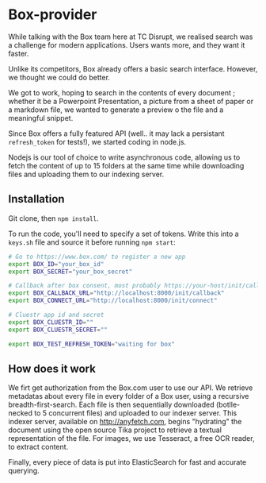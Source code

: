 Box-provider
============

While talking with the Box team here at TC Disrupt, we realised search was a challenge for modern applications.
Users wants more, and they want it faster.

Unlike its competitors, Box already offers a basic search interface. However, we thought we could do better.

We got to work, hoping to search in the contents of every document ; whether it be a Powerpoint Presentation, a picture from a sheet of paper or a markdown file, we wanted to generate a preview o the file and a meaningful snippet.

Since Box offers a fully featured API (well.. it may lack a persistant `refresh_token` for tests!), we started coding in node.js.

Nodejs is our tool of choice to write asynchronous code, allowing us to fetch the content of up to 15 folders at the same time while downloading files and uploading them to our indexing server.

## Installation
Git clone, then `npm install`.

To run the code, you'll need to specify a set of tokens. Write this into a `keys.sh` file and source it before running `npm start`:

```sh
# Go to https://www.box.com/ to register a new app
export BOX_ID="your_box_id"
export BOX_SECRET="your_box_secret"

# Callback after box consent, most probably https://your-host/init/callback
export BOX_CALLBACK_URL="http://localhost:8000/init/callback"
export BOX_CONNECT_URL="http://localhost:8000/init/connect"

# Cluestr app id and secret
export BOX_CLUESTR_ID=""
export BOX_CLUESTR_SECRET=""

export BOX_TEST_REFRESH_TOKEN="waiting for box"
```

## How does it work
We firt get authorization from the Box.com user to use our API.
We retrieve metadatas about every file in every folder of a Box user, using a recursive breadth-first-search.
Each file is then sequentially downloaded (botlle-necked to 5 concurrent files) and uploaded to our indexer server.
This indexer server, available on http://anyfetch.com, begins "hydrating" the document using the open source Tika project to retrieve a textual representation of the file.
For images, we use Tesseract, a free OCR reader, to extract content.

Finally, every piece of data is put into ElasticSearch for fast and accurate querying.
